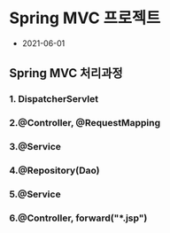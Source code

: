 # Spring MVC 프로젝트
* 2021-06-01

## Spring MVC 처리과정

### 1. DispatcherServlet
### 2.@Controller, @RequestMapping
### 3.@Service
### 4.@Repository(Dao)
### 5.@Service
### 6.@Controller, forward("*.jsp")